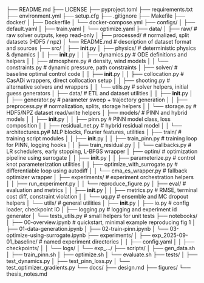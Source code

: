 ├── README.md
├── LICENSE
├── pyproject.toml
├── requirements.txt
├── environment.yml
├── setup.cfg
├── .gitignore
├── Makefile
├── docker/
│ ├── Dockerfile
│ └── docker-compose.yml
├── configs/
│ ├── default.yaml
│ ├── train.yaml
│ └── optimize.yaml
├── data/
│ ├── raw/ # raw solver outputs, keep read-only
│ ├── processed/ # normalized, split datasets (HDF5 / npz)
│ └── README.md # description of dataset format and sources
├── src/
│ ├── __init__.py
│ ├── physics/ # deterministic physics & dynamics
│ │ ├── __init__.py
│ │ ├── dynamics.py # ODE definitions and helpers
│ │ ├── atmosphere.py # density, wind models
│ │ └── constraints.py # dynamic pressure, path constraints
│ ├── solver/ # baseline optimal control code
│ │ ├── __init__.py
│ │ ├── collocation.py # CasADi wrappers, direct collocation setup
│ │ ├── shooting.py # alternative solvers and wrappers
│ │ └── utils.py # solver helpers, initial guess generators
│ ├── data/ # ETL and dataset utilities
│ │ ├── __init__.py
│ │ ├── generator.py # parameter sweep + trajectory generation
│ │ ├── preprocess.py # normalization, splits, storage helpers
│ │ └── storage.py # HDF5/NPZ dataset read/write helpers
│ ├── models/ # PINN and hybrid models
│ │ ├── __init__.py
│ │ ├── pinn.py # PINN model class, loss composition
│ │ ├── residual_net.py # hybrid residual model
│ │ └── architectures.py# MLP blocks, Fourier features, utilities
│ ├── train/ # training script modules
│ │ ├── __init__.py
│ │ ├── train_pinn.py # training loop for PINN, logging hooks
│ │ ├── train_residual.py
│ │ └── callbacks.py # LR schedulers, early stopping, L-BFGS wrapper
│ ├── optim/ # optimization pipeline using surrogate
│ │ ├── __init__.py
│ │ ├── parameterize.py # control knot parameterization utilities
│ │ ├── optimize_with_surrogate.py # differentiable loop using autodiff
│ │ └── cma_es_wrapper.py # fallback optimizer wrapper
│ ├── experiments/ # experiment orchestration helpers
│ │ ├── run_experiment.py
│ │ └── reproduce_figure.py
│ ├── eval/ # evaluation and metrics
│ │ ├── __init__.py
│ │ ├── metrics.py # RMSE, terminal cost diff, constraint violation
│ │ └── uq.py # ensemble and MC dropout helpers
│ └── utils/ # general utilities
│ ├── __init__.py
│ ├── io.py # config loader, checkpoint IO
│ ├── logging.py # logging and experiment id generator
│ └── tests_utils.py # small helpers for unit tests
├── notebooks/
│ ├── 00-overview.ipynb # quickstart, minimal example reproducing fig 1
│ ├── 01-data-generation.ipynb
│ ├── 02-train-pinn.ipynb
│ └── 03-optimize-using-surrogate.ipynb
├── experiments/
│ ├── exp_2025-09-01_baseline/ # named experiment directories
│ │ ├── config.yaml
│ │ ├── checkpoints/
│ │ └── logs/
│ └── exp_.../
├── scripts/
│ ├── gen_data.sh
│ ├── train_pinn.sh
│ ├── optimize.sh
│ └── evaluate.sh
├── tests/
│ ├── test_dynamics.py
│ ├── test_pinn_loss.py
│ └── test_optimizer_gradients.py
└── docs/
├── design.md
├── figures/
└── thesis_notes.md